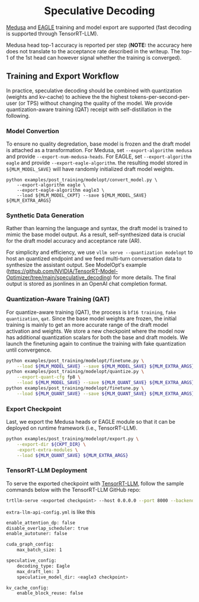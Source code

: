 <div align="center">

# Speculative Decoding

</div>

[Medusa](https://arxiv.org/abs/2401.10774) and [EAGLE](https://arxiv.org/pdf/2401.15077) 
training and model export are supported (fast decoding is supported through TensorRT-LLM).

Medusa head top-1 accuracy is reported per step (**NOTE:** the accuracy here does not
translate to the acceptance rate described in the writeup. The top-1 of the 1st head
can however signal whether the training is converged).


## Training and Export Workflow

In practice, speculative decoding should be combined with quantization (weights and kv-cache)
to achieve the the highest tokens-per-second-per-user (or TPS) without changing the quality of
the model. We provide quantization-aware training (QAT) receipt with self-distillation in the following.


### Model Convertion

To ensure no quality degredation, base model is frozen and the draft model is attached as a
transformation. For Medusa, set `--export-algorithm medusa` and provide `--export-num-medusa-heads`.
For EAGLE, set `--export-algorithm eagle` and provide `--export-eagle-algorithm`.
the resulting model stored in `${MLM_MODEL_SAVE}` will have randomly initialized draft model weights.

```
python examples/post_training/modelopt/convert_model.py \
    --export-algorithm eagle \
    --export-eagle-algorithm eagle3 \
    --load ${MLM_MODEL_CKPT} --save ${MLM_MODEL_SAVE} ${MLM_EXTRA_ARGS}
```


### Synthetic Data Generation

Rather than learning the language and syntax, the draft model is trained to mimic the base
model output. As a result, self-synthesized data is crucial for the draft model accuracy
and acceptance rate (AR).

For simplicity and efficiency, we use `vllm serve --quantization modelopt` to host an quantized
endpoint and we feed multi-turn conversation data to synthesize the assistant output.
See ModelOpt's example (https://github.com/NVIDIA/TensorRT-Model-Optimizer/tree/main/speculative_decoding)
for more details. The final output is stored as jsonlines in an OpenAI chat completion format.


### Quantization-Aware Training (QAT)

For quantize-aware training (QAT), the process is `bf16 training`, `fake quantization`, `qat`.
Since the base model weights are frozen, the initial training is mainly to get an more accurate
range of the draft model activation and weights. We store a new checkpoint where the model
now has additional quantization scalars for both the base and draft models. We launch the
finetuning again to continue the training with fake quantization until convergence.

```sh
python examples/post_training/modelopt/finetune.py \
    --load ${MLM_MODEL_SAVE} --save ${MLM_MODEL_SAVE} ${MLM_EXTRA_ARGS}
python examples/post_training/modelopt/quantize.py \
    --export-quant-cfg fp8 \
    --load ${MLM_MODEL_SAVE} --save ${MLM_QUANT_SAVE} ${MLM_EXTRA_ARGS}
python examples/post_training/modelopt/finetune.py \
    --load ${MLM_QUANT_SAVE} --save ${MLM_QUANT_SAVE} ${MLM_EXTRA_ARGS}
```

### Export Checkpoint

Last, we export the Medusa heads or EAGLE module so that it can be deployed on runtime framework (i.e., TensorRT-LLM). 

```sh
python examples/post_training/modelopt/export.py \
    --export-dir ${CKPT_DIR} \
    -export-extra-modules \
    --load ${MLM_QUANT_SAVE} ${MLM_EXTRA_ARGS}
```

### TensorRT-LLM Deployment

To serve the exported checkpoint with [TensorRT-LLM](https://github.com/NVIDIA/TensorRT-LLM), follow the sample commands below with the TensorRT-LLM GitHub repo:

```sh
trtllm-serve <exported checkpoint> --host 0.0.0.0 --port 8000 --backend pytorch --max_batch_size 32 --max_num_tokens 8192 --max_seq_len 8192 --tp_size 8 --extra_llm_api_options extra-llm-api-config.yml
```

`extra-llm-api-config.yml` is like this
```sh
enable_attention_dp: false
disable_overlap_scheduler: true
enable_autotuner: false

cuda_graph_config:
    max_batch_size: 1

speculative_config:
    decoding_type: Eagle
    max_draft_len: 3
    speculative_model_dir: <eagle3 checkpoint>

kv_cache_config:
    enable_block_reuse: false
```



